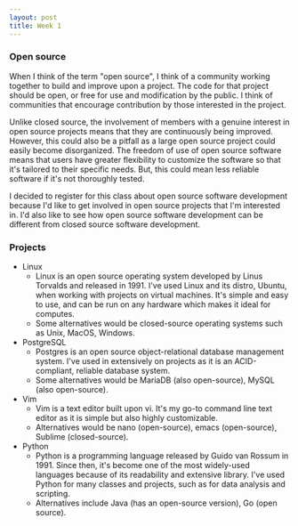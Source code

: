 ```yaml
---
layout: post
title: Week 1
---
```


### Open source

When I think of the term "open source", I think of a community working together to build and improve upon a project. The code for that project should be open, or free for use and modification by the public. I think of communities that encourage contribution by those interested in the project. 

Unlike closed source, the involvement of members with a genuine interest in open source projects means that they are continuously being improved. However, this could also be a pitfall as a large open source project could easily become disorganized.
The freedom of use of open source software means that users have greater flexibility to customize the software so that it's tailored to their specific needs. But, this could mean less reliable software if it's not thoroughly tested.

I decided to register for this class about open source software development because I'd like to get involved in open source projects that I'm interested in. I'd also like to see how open source software development can be different from closed source software development. 


### Projects

* Linux
    - Linux is an open source operating system developed by Linus Torvalds and released in 1991. I've used Linux and its distro, Ubuntu, when working with projects on virtual machines. It's simple and easy to use, and can be run on any hardware which makes it ideal for computes.
    - Some alternatives would be closed-source operating systems such as Unix, MacOS, Windows.
* PostgreSQL
    - Postgres is an open source object-relational database management system. I've used in extensively on projects as it is an ACID-compliant, reliable database system.
    - Some alternatives would be MariaDB (also open-source), MySQL (also open-source).
* Vim
    - Vim is a text editor built upon vi. It's my go-to command line text editor as it is simple but also highly customizable.
    - Alternatives would be nano (open-source), emacs (open-source), Sublime (closed-source).
* Python
    - Python is a programming language released by Guido van Rossum in 1991. Since then, it's become one of the most widely-used languages because of its readability and extensive library. I've used Python for many classes and projects, such as for data analysis and scripting.
    - Alternatives include Java (has an open-source version), Go (open source). 



